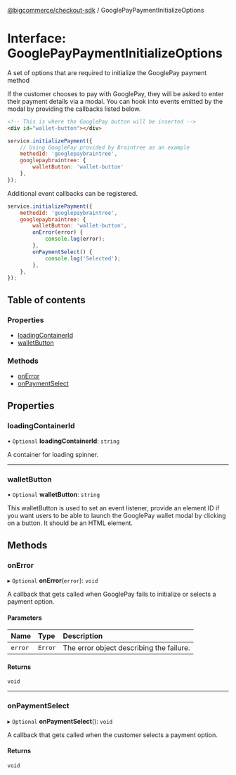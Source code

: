 [@bigcommerce/checkout-sdk](../README.md) / GooglePayPaymentInitializeOptions

# Interface: GooglePayPaymentInitializeOptions

A set of options that are required to initialize the GooglePay payment method

If the customer chooses to pay with GooglePay, they will be asked to
enter their payment details via a modal. You can hook into events emitted by
the modal by providing the callbacks listed below.

```html
<!-- This is where the GooglePay button will be inserted -->
<div id="wallet-button"></div>
```

```js
service.initializePayment({
    // Using GooglePay provided by Braintree as an example
    methodId: 'googlepaybraintree',
    googlepaybraintree: {
        walletButton: 'wallet-button'
    },
});
```

Additional event callbacks can be registered.

```js
service.initializePayment({
    methodId: 'googlepaybraintree',
    googlepaybraintree: {
        walletButton: 'wallet-button',
        onError(error) {
            console.log(error);
        },
        onPaymentSelect() {
            console.log('Selected');
        },
    },
});
```

## Table of contents

### Properties

- [loadingContainerId](GooglePayPaymentInitializeOptions.md#loadingcontainerid)
- [walletButton](GooglePayPaymentInitializeOptions.md#walletbutton)

### Methods

- [onError](GooglePayPaymentInitializeOptions.md#onerror)
- [onPaymentSelect](GooglePayPaymentInitializeOptions.md#onpaymentselect)

## Properties

### loadingContainerId

• `Optional` **loadingContainerId**: `string`

A container for loading spinner.

___

### walletButton

• `Optional` **walletButton**: `string`

This walletButton is used to set an event listener, provide an element ID if you want
users to be able to launch the GooglePay wallet modal by clicking on a button.
It should be an HTML element.

## Methods

### onError

▸ `Optional` **onError**(`error`): `void`

A callback that gets called when GooglePay fails to initialize or
selects a payment option.

#### Parameters

| Name | Type | Description |
| :------ | :------ | :------ |
| `error` | `Error` | The error object describing the failure. |

#### Returns

`void`

___

### onPaymentSelect

▸ `Optional` **onPaymentSelect**(): `void`

A callback that gets called when the customer selects a payment option.

#### Returns

`void`
